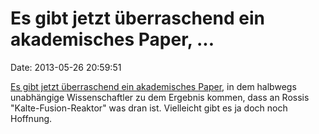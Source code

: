 Es gibt jetzt überraschend ein akademisches Paper, \...
=======================================================

Date: 2013-05-26 20:59:51

[Es gibt jetzt überraschend ein akademisches
Paper](http://www.forbes.com/sites/markgibbs/2013/05/20/finally-independent-testing-of-rossis-e-cat-cold-fusion-device-maybe-the-world-will-change-after-all/),
in dem halbwegs unabhängige Wissenschaftler zu dem Ergebnis kommen, dass
an Rossis \"Kalte-Fusion-Reaktor\" was dran ist. Vielleicht gibt es ja
doch noch Hoffnung.
